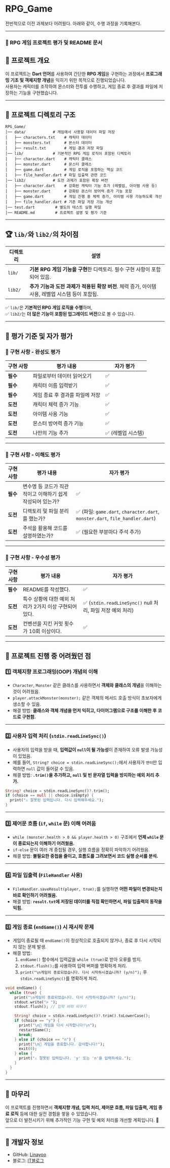 # RPG_Game

전반적으로 이전 과제보다 어려웠다. 
아래와 같이, 수행 과정을 기록해본다.

---

### 📝 RPG 게임 프로젝트 평가 및 README 문서  

## 📌 프로젝트 개요  
이 프로젝트는 **Dart 언어**를 사용하여 간단한 **RPG 게임**을 구현하는 과정에서 **프로그래밍 기초 및 객체지향 개념**을 익히기 위한 목적으로 진행되었습니다.  
사용자는 캐릭터를 조작하여 몬스터와 전투를 수행하고, 게임 종료 후 결과를 파일에 저장하는 기능을 구현했습니다.  

---

## 📂 프로젝트 디렉토리 구조  
```plaintext
RPG_Game/
│── data/            # 게임에서 사용할 데이터 파일 저장
│   ├── characters.txt    # 캐릭터 데이터
│   ├── monsters.txt      # 몬스터 데이터
│   ├── result.txt        # 게임 결과 저장 파일
│── lib/             # 기본적인 RPG 게임 로직이 포함된 디렉토리
│   ├── character.dart    # 캐릭터 클래스
│   ├── monster.dart      # 몬스터 클래스
│   ├── game.dart         # 게임 로직을 포함하는 핵심 코드
│   ├── file_handler.dart # 파일 입출력 관련 코드
│── lib2/            # 도전 과제가 포함된 확장 버전
│   ├── character.dart    # 강화된 캐릭터 기능 추가 (레벨업, 아이템 사용 등)
│   ├── monster.dart      # 강화된 몬스터 방어력 증가 기능 포함
│   ├── game.dart         # 게임 진행 중 체력 증가, 아이템 사용 가능하도록 개선
│   ├── file_handler.dart # 기존 파일 저장 기능 개선
│── test.dart         # 별도의 테스트 실행 파일
│── README.md         # 프로젝트 설명 및 평가 기준
```

---

## 🏆 `lib/`와 `lib2/`의 차이점  
| **디렉토리** | **설명** |
|-------------|----------------------------------|
| `lib/` | **기본 RPG 게임 기능을 구현**한 디렉토리. 필수 구현 사항이 포함되어 있음. |
| `lib2/` | **추가 기능과 도전 과제가 적용된 확장 버전**. 체력 증가, 아이템 사용, 레벨업 시스템 등이 포함됨. |

✅ `lib/`은 **기본적인 RPG 게임 로직을 수행**하며,  
✅ `lib2/`는 **더 많은 기능이 포함된 업그레이드 버전**으로 볼 수 있습니다.

---

## 🎯 평가 기준 및 자가 평가  

### 📌 구현 사항 - **완성도 평가**
| **구현 사항** | **평가 내용** | **자가 평가** |
|--------------|------------|------------|
| **필수** | 파일로부터 데이터 읽어오기 | ✅ |
| **필수** | 캐릭터 이름 입력받기 | ✅ |
| **필수** | 게임 종료 후 결과를 파일에 저장 | ✅ |
| **도전** | 캐릭터 체력 증가 기능 | ✅ |
| **도전** | 아이템 사용 기능 | ✅ |
| **도전** | 몬스터 방어력 증가 기능 | ✅ |
| **도전** | 나만의 기능 추가 | ✅ (레벨업 시스템) |

---

### 📌 구현 사항 - **이해도 평가**
| **구현 사항** | **평가 내용** | **자가 평가** |
|--------------|------------|------------|
| **필수** | 변수명 등 코드가 직관적이고 이해하기 쉽게 작성되어 있는가? | ✅ |
| **도전** | 디렉토리 및 파일 분리를 했는가? | ✅ (파일: `game.dart`, `character.dart`, `monster.dart`, `file_handler.dart`) |
| **도전** | 주석을 활용해 코드를 설명하였는가? | ✅ (필요한 부분마다 주석 추가) |

---

### 📌 구현 사항 - **우수성 평가**
| **구현 사항** | **평가 내용** | **자가 평가** |
|--------------|------------|------------|
| **필수** | README를 작성했다. | ✅ |
| **도전** | 특수 상황에 대한 예외 처리가 2가지 이상 구현되어 있다. | ✅ (`stdin.readLineSync()` null 처리, 파일 저장 예외 처리) |
| **도전** | 컨벤션을 지킨 커밋 횟수가 10회 이상이다. | ✅ |

---

## 🚀 프로젝트 진행 중 어려웠던 점  

### 1️⃣ **객체지향 프로그래밍(OOP) 개념의 이해**  
- `Character`, `Monster` 같은 클래스를 사용하면서 **객체와 클래스의 개념**을 이해하는 것이 어려웠음.  
- `player.attackMonster(monster);` 같은 객체의 메서드 호출 방식이 초보자에게 생소할 수 있음.  
- 해결 방법: **클래스와 객체 개념을 먼저 익히고, 다이어그램으로 구조를 이해한 후 코드로 구현함.**  

---

### 2️⃣ **사용자 입력 처리 (`stdin.readLineSync()`)**  
- 사용자의 입력을 받을 때, **입력값이 `null`이 될 가능성**이 존재하여 오류 발생 가능성이 있었음.  
- 예를 들어, `String? choice = stdin.readLineSync();`에서 사용자가 `엔터`만 입력하면 `null` 값이 들어갈 수 있음.  
- 해결 방법: **`.trim()`을 추가하고, `null` 및 빈 문자열 입력을 방지하는 예외 처리 추가.**  
```dart
String? choice = stdin.readLineSync()?.trim();
if (choice == null || choice.isEmpty) {
  print("⚠️ 잘못된 입력입니다. 다시 입력해주세요.");
}
```

---

### 3️⃣ **제어문 흐름 (`if`, `while` 문) 이해 어려움**  
- `while (monster.health > 0 && player.health > 0)` 구조에서 **언제 `while` 문이 종료되는지 이해하기 어려웠음.**  
- `if-else` 문이 여러 개 중첩될 경우, 실행 흐름을 정확히 파악하기 어려웠음.  
- 해결 방법: **불필요한 중첩을 줄이고, 흐름도를 그려보면서 코드 실행 순서를 분석.**  

---

### 4️⃣ **파일 입출력 (`FileHandler` 사용)**  
- `FileHandler.saveResult(player, true);`를 실행하면 **어떤 파일이 변경되는지 바로 확인하기 어려웠음.**  
- 해결 방법: **`result.txt`에 저장된 데이터를 직접 확인하면서, 파일 입출력의 동작을 익힘.**  

---

### 5️⃣ **게임 종료 (`endGame()`) 시 재시작 문제**  
- 게임이 종료될 때 `endGame()`이 정상적으로 호출되지 않거나, 종료 후 다시 시작되지 않는 문제 발생.  
- 해결 방법:  
  1. `endGame()` 함수에서 입력값을 `while (true)`로 받아 오류를 방지.  
  2. `stdout.flush();`를 사용하여 입력 버퍼를 명확하게 처리.  
  3. `print("\n게임이 종료되었습니다. 다시 시작하시겠습니까? (y/n)");` 후 `stdin.readLineSync()`를 명확하게 처리.  

```dart
void endGame() {
  while (true) { 
    print("\n게임이 종료되었습니다. 다시 시작하시겠습니까? (y/n)");
    stdout.write("> "); 
    stdout.flush(); // 입력 버퍼 비우기

    String? choice = stdin.readLineSync()?.trim().toLowerCase();
    if (choice == "y") {
      print("\n🔄 게임을 다시 시작합니다!\n");
      restartGame();
      break;
    } else if (choice == "n") {
      print("\n👋 게임을 종료합니다. 감사합니다!");
      exit(0);
    } else {
      print("⚠️ 잘못된 입력입니다. 'y' 또는 'n'을 입력하세요.");
    }
  }
}
```

---

## 📌 마무리  
이 프로젝트를 진행하면서 **객체지향 개념, 입력 처리, 제어문 흐름, 파일 입출력, 게임 종료 로직** 등에 대한 실전 경험을 쌓을 수 있었습니다.  
앞으로 더 발전시키기 위해 추가적인 기능 구현 및 예외 처리를 개선할 계획입니다. 🚀

---
## 📝 개발자 정보
- GitHub: <a href="https://github.com/Linayoo01" target="_blank">Linayoo</a>  
- 블로그: <a href="https://grmeems.tistory.com/" target="_blank">IT블로그</a>
